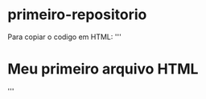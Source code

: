 # primeiro-repositorio

Para copiar o codigo em HTML:
'''
<html>
  <h1>Meu primeiro arquivo HTML</h1>
</html>
'''
